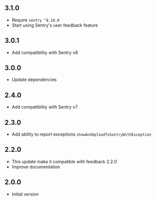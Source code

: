 ## 3.1.0

* Require `sentry ^8.10.0`
* Start using Sentry's user feedback feature

## 3.0.1

* Add compatibility with Sentry v8

## 3.0.0

* Update dependencies

## 2.4.0

* Add compatibility with Sentry v7

## 2.3.0

* Add ability to report exceptions `showAndUploadToSentryWithException`

## 2.2.0

* This update make it compatible with feedback 2.2.0
* Improve documentation

## 2.0.0

* Initial version
